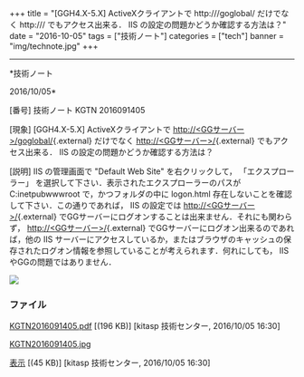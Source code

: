 ﻿+++
title = "[GGH4.X-5.X] ActiveXクライアントで http:///goglobal/ だけでなく http:/// でもアクセス出来る． IIS の設定の問題かどうか確認する方法は？"
date = "2016-10-05"
tags = ["技術ノート"]
categories = ["tech"]
banner = "img/technote.jpg"
+++

-----------------------------------------------------------------------------------------------------------------------------

*技術ノート

2016/10/05*


[番号]
技術ノート KGTN 2016091405

[現象]
[GGH4.X-5.X] ActiveXクライアントで
[http://&lt;GGサーバー&gt;/goglobal/](http://&lt;GG%E3%82%B5%E3%83%BC%E3%83%90%E3%83%BC&gt;/goglobal/){.external}
だけでなく
[http://&lt;GGサーバー&gt;/](http://&lt;GG%E3%82%B5%E3%83%BC%E3%83%90%E3%83%BC&gt;/){.external}
でもアクセス出来る． IIS の設定の問題かどうか確認する方法は？

[説明]
IIS の管理画面で "Default Web Site" を右クリックして，
「エクスプローラー」
を選択して下さい．表示されたエクスプローラーのパスが
C:inetpubwwwroot で，かつフォルダの中に logon.html
存在しないことを確認して下さい．この通りであれば， IIS の設定では
[http://&lt;GGサーバー&gt;/](http://&lt;GG%E3%82%B5%E3%83%BC%E3%83%90%E3%83%BC&gt;/){.external}
でGGサーバーにログオンすることは出来ません．それにも関わらず，
[http://&lt;GGサーバー&gt;/](http://&lt;GG%E3%82%B5%E3%83%BC%E3%83%90%E3%83%BC&gt;/){.external}
でGGサーバーにログオン出来るのであれば，他の IIS
サーバーにアクセスしているか，またはブラウザのキャッシュの保存されたログオン情報を参照していることが考えられます．何れにしても，
IIS やGGの問題ではありません．

![](http://techreport.kitasp.net/attachments/download/3080/KGTN2016091405.jpg)


### ファイル

 
 


[KGTN2016091405.pdf](http://techreport.kitasp.net/attachments/download/3079/KGTN2016091405.pdf)
 [(196 KB)] [kitasp 技術センター, 2016/10/05
16:30]

[KGTN2016091405.jpg](http://techreport.kitasp.net/attachments/download/3080/KGTN2016091405.jpg)

[表示](http://techreport.kitasp.net/attachments/3080/KGTN2016091405.jpg "表示")
 [(45 KB)] [kitasp 技術センター, 2016/10/05
16:30]


 


 


